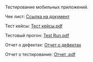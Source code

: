 Тестирование мобильных приложений.

Чек лист: 
[Ссылка на документ](https://docs.google.com/spreadsheets/d/1l9_z1xRtqnQXxGbCUmEWGJn77-GhoNOvmvcOa3ci-gc/edit?gid=0#gid=0)

Тест кейсы:
[Тест кейсы.pdf](https://github.com/user-attachments/files/20966537/G10-2025-06-29.pdf)

Тестовый прогон: 
[Test Run.pdf](https://github.com/user-attachments/files/20968085/G10-Test%2Brun%2B2025_06_29.pdf)

Отчет о дефектах: 
[Отчет о дефектах](https://github.com/user-attachments/files/20968086/Issues.4.xlsx)

Отчет о тестирование: 
[Отчет .pdf](https://github.com/user-attachments/files/20968697/1.pdf)

